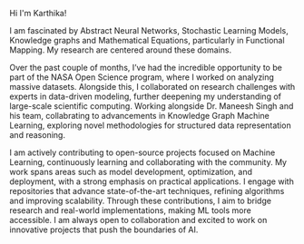 Hi I'm Karthika!

I am fascinated by Abstract Neural Networks, Stochastic Learning Models, Knowledge graphs and Mathematical Equations, particularly in Functional Mapping. My research are centered around these domains.

Over the past couple of months, I’ve had the incredible opportunity to be part of the NASA Open Science program, where I worked on analyzing massive datasets. Alongside this, I collaborated on research challenges with experts in data-driven modeling, further deepening my understanding of large-scale scientific computing. Working alongside Dr. Maneesh Singh and his team, collabrating to advancements in Knowledge Graph Machine Learning, exploring novel methodologies for structured data representation and reasoning.


I am actively contributing to open-source projects focused on Machine Learning, continuously learning and collaborating with the community. My work spans areas such as model development, optimization, and deployment, with a strong emphasis on practical applications. I engage with repositories that advance state-of-the-art techniques, refining algorithms and improving scalability. Through these contributions, I aim to bridge research and real-world implementations, making ML tools more accessible. I am always open to collaboration and excited to work on innovative projects that push the boundaries of AI.








<!-- Contribution Graph -->







